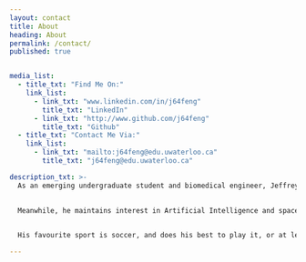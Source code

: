 ```yaml
---
layout: contact
title: About 
heading: About
permalink: /contact/
published: true


media_list:
  - title_txt: "Find Me On:"
    link_list:
      - link_txt: "www.linkedin.com/in/j64feng"
        title_txt: "LinkedIn"
      - link_txt: "http://www.github.com/j64feng"
        title_txt: "Github"
  - title_txt: "Contact Me Via:"
    link_list:
      - link_txt: "mailto:j64feng@edu.uwaterloo.ca"
        title_txt: "j64feng@edu.uwaterloo.ca"

description_txt: >-
  As an emerging undergraduate student and biomedical engineer, Jeffrey finds himself discovering many different interests in various fields. His current interest revolves around imaging, as he studies ahead on Pattern Recognition and Imaging Analysis in hopes of attaining a future co-op position in a related role.
  

  Meanwhile, he maintains interest in Artificial Intelligence and space exploration. In his freetime, he can be seen playing around on Leetcode, cooking traditional Chinese meals, practicing guitar in leue of his saxophone that he was unable to transport over, attempting to improve his SolidWorks skils, exploring both website and game development, and creating plans for his future smart home. 
  

  His favourite sport is soccer, and does his best to play it, or at least exercise on a regular basis. After all for someone who is heading towards the path of improving healthcare, it would be rather hypocritical to dismiss the requirements of his own health.

---
```







